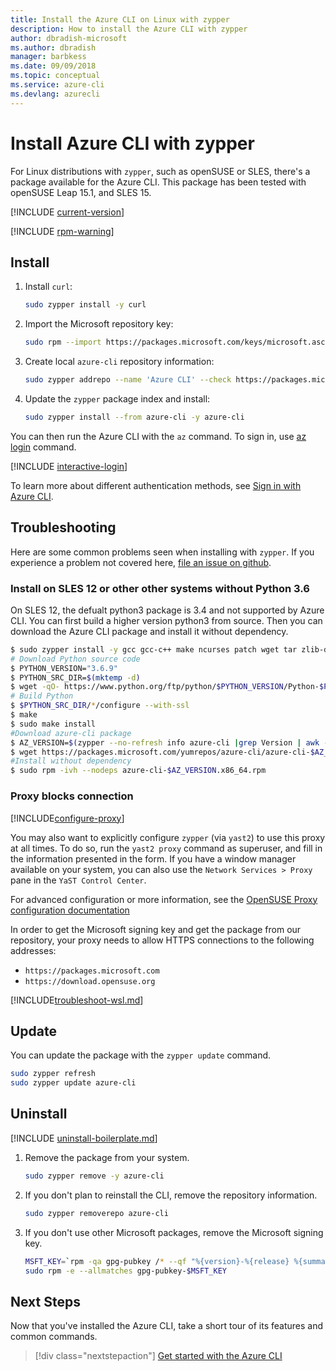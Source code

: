 ```yaml
---
title: Install the Azure CLI on Linux with zypper
description: How to install the Azure CLI with zypper
author: dbradish-microsoft
ms.author: dbradish
manager: barbkess
ms.date: 09/09/2018
ms.topic: conceptual
ms.service: azure-cli
ms.devlang: azurecli
---
```


# Install Azure CLI with zypper

For Linux distributions with `zypper`, such as openSUSE or SLES, there's a package available
for the Azure CLI. This package has been tested with openSUSE Leap 15.1, and SLES 15.

[!INCLUDE [current-version](includes/current-version.md)]

[!INCLUDE [rpm-warning](includes/rpm-warning.md)]

## Install

1. Install `curl`:

   ```bash
   sudo zypper install -y curl
   ```

2. Import the Microsoft repository key:

   ```bash
   sudo rpm --import https://packages.microsoft.com/keys/microsoft.asc
   ```

3. Create local `azure-cli` repository information:

   ```bash
   sudo zypper addrepo --name 'Azure CLI' --check https://packages.microsoft.com/yumrepos/azure-cli azure-cli
   ```

4. Update the `zypper` package index and install:

   ```bash
   sudo zypper install --from azure-cli -y azure-cli
   ```

You can then run the Azure CLI with the `az` command. To sign in, use [az login](/cli/azure/reference-index#az-login) command.

[!INCLUDE [interactive-login](includes/interactive-login.md)]

To learn more about different authentication methods, see [Sign in with Azure CLI](authenticate-azure-cli.md).

## Troubleshooting

Here are some common problems seen when installing with `zypper`. If you experience a problem not covered here, [file an issue on github](https://github.com/Azure/azure-cli/issues).

### Install on SLES 12 or other other systems without Python 3.6

On SLES 12, the defualt python3 package is 3.4 and not supported by Azure CLI. You can first build a higher version python3 from source. Then you can download the Azure CLI package and install it without dependency.
```bash
$ sudo zypper install -y gcc gcc-c++ make ncurses patch wget tar zlib-devel zlib
# Download Python source code
$ PYTHON_VERSION="3.6.9"
$ PYTHON_SRC_DIR=$(mktemp -d)
$ wget -qO- https://www.python.org/ftp/python/$PYTHON_VERSION/Python-$PYTHON_VERSION.tgz | tar -xz -C "$PYTHON_SRC_DIR"
# Build Python
$ $PYTHON_SRC_DIR/*/configure --with-ssl
$ make
$ sudo make install
#Download azure-cli package 
$ AZ_VERSION=$(zypper --no-refresh info azure-cli |grep Version | awk -F': ' '{print $2}' | awk '{$1=$1;print}')
$ wget https://packages.microsoft.com/yumrepos/azure-cli/azure-cli-$AZ_VERSION.x86_64.rpm
#Install without dependency
$ sudo rpm -ivh --nodeps azure-cli-$AZ_VERSION.x86_64.rpm
```

### Proxy blocks connection

[!INCLUDE[configure-proxy](includes/configure-proxy.md)]

You may also want to explicitly configure `zypper` (via `yast2`) to use this proxy at all times. To do so,
run the `yast2 proxy` command as superuser, and fill in the information presented in the form. If you have a window
manager available on your system, you can also use the `Network Services > Proxy` pane in the `YaST Control Center`.

For advanced configuration or more information, see the
[OpenSUSE Proxy configuration documentation](https://www.suse.com/documentation/slms1/book_slms/data/sec_wy_config_updates_proxy.html)

In order to get the Microsoft signing key and get the package from our repository, your proxy needs to
allow HTTPS connections to the following addresses:

* `https://packages.microsoft.com`
* `https://download.opensuse.org`

[!INCLUDE[troubleshoot-wsl.md](includes/troubleshoot-wsl.md)]

## Update

You can update the package with the `zypper update` command.

```bash
sudo zypper refresh
sudo zypper update azure-cli
```

## Uninstall

[!INCLUDE [uninstall-boilerplate.md](includes/uninstall-boilerplate.md)]

1. Remove the package from your system.

    ```bash
    sudo zypper remove -y azure-cli
    ```

2. If you don't plan to reinstall the CLI, remove the repository information.

   ```bash
   sudo zypper removerepo azure-cli
   ```

3. If you don't use other Microsoft packages, remove the Microsoft signing key.

   ```bash
   MSFT_KEY=`rpm -qa gpg-pubkey /* --qf "%{version}-%{release} %{summary}\n" | grep Microsoft | awk '{print $1}'`
   sudo rpm -e --allmatches gpg-pubkey-$MSFT_KEY
   ```

## Next Steps

Now that you've installed the Azure CLI, take a short tour of its features and common commands.

> [!div class="nextstepaction"]
> [Get started with the Azure CLI](get-started-with-azure-cli.md)
